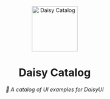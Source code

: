<div align="center">

<img alt="Daisy Catalog" width="120" src="https://github.com/willpinha/daisy-catalog/assets/86596621/ee38de70-3564-4c55-af1f-e5f0d7c9092e" />

# Daisy Catalog

*🌸 A catalog of UI examples for DaisyUI*

</div>
